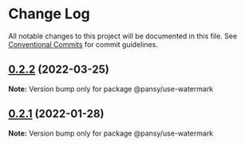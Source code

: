 # Change Log

All notable changes to this project will be documented in this file.
See [Conventional Commits](https://conventionalcommits.org) for commit guidelines.

## [0.2.2](https://github.com/pansyjs/react-hooks/compare/@pansy/use-watermark@0.2.1...@pansy/use-watermark@0.2.2) (2022-03-25)

**Note:** Version bump only for package @pansy/use-watermark





## [0.2.1](https://github.com/pansyjs/react-hooks/compare/@pansy/use-watermark@0.2.0...@pansy/use-watermark@0.2.1) (2022-01-28)

**Note:** Version bump only for package @pansy/use-watermark
